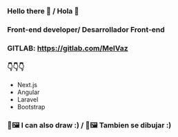 ### Hello there 👋 / Hola 👋
### Front-end developer/ Desarrollador Front-end
###  GITLAB: https://gitlab.com/MelVaz
### 👇​👇​👇​ 
* Next.js
* Angular
* Laravel
* Bootstrap

### 🎨​🖼️ I can also draw :) / 🎨​🖼️​ Tambien se dibujar :)
<!--
**MelVaz/MelVaz** is a ✨ _special_ ✨ repository because its `README.md` (this file) appears on your GitHub profile.

Here are some ideas to get you started:

- 🔭 I’m currently working on ...
- 🌱 I’m currently learning ...
- 👯 I’m looking to collaborate on ...
- 🤔 I’m looking for help with ...
- 💬 Ask me about ...
- 📫 How to reach me: ...
- ⚡ Fun fact: ...
-->
